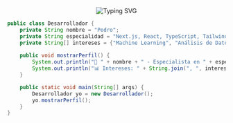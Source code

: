 
<!-- Imagen de texto animado -->
<div align="center">
  <img src="https://readme-typing-svg.herokuapp.com/?color=02D9F7FF&size=35&center=true&vCenter=true&width=1000&lines=Welcome!;I'm+from+Perú;Software+Developer" alt="Typing SVG" />
</div>

```java
public class Desarrollador {
    private String nombre = "Pedro";
    private String especialidad = "Next.js, React, TypeScript, Tailwind CSS, Python, PHP";
    private String[] intereses = {"Machine Learning", "Análisis de Datos", "NLP", "IA"};
    
    public void mostrarPerfil() {
        System.out.println("🚀 " + nombre + " - Especialista en " + especialidad);
        System.out.println("📊 Intereses: " + String.join(", ", intereses));
    }

    public static void main(String[] args) {
        Desarrollador yo = new Desarrollador();
        yo.mostrarPerfil();
    }
}

